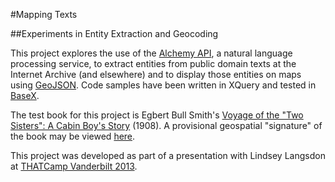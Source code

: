 #Mapping Texts

##Experiments in Entity Extraction and Geocoding

This project explores the use of the [Alchemy API](http://www.alchemyapi.com/), a natural language processing service, to extract entities from public domain texts at the Internet Archive (and elsewhere) and to display those entities on maps using [GeoJSON](http://geojson.org/). Code samples have been written in XQuery and tested in [BaseX](http://basex.org/).

The test book for this project is Egbert Bull Smith's [Voyage of the "Two Sisters": A Cabin Boy's Story](https://archive.org/stream/voyageofthetwosi00smit#page/n5/mode/2up) (1908). A provisional geospatial "signature" of the book may be viewed [here](https://github.com/CliffordAnderson/maps/blob/master/voyageofthetwosi00smit-whole.geojson).

This project was developed as part of a presentation with Lindsey Langsdon at [THATCamp Vanderbilt 2013](http://vanderbilt2013.thatcamp.org/).

